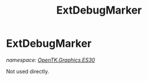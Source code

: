 ﻿---
title: ExtDebugMarker
---

# ExtDebugMarker
_namespace: [OpenTK.Graphics.ES30](N-OpenTK.Graphics.ES30.html)_

Not used directly.




